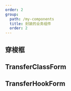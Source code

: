 ```yaml
---
order: 2
group:
  path: /my-components
  title: 封装的业务组件
  order: 2
---
```


## 穿梭框

<code src="./Class.tsx" title='Class' desc='使用穿梭框'></code>

<code src="./Hook.tsx" title='Hook' desc='单次使用穿梭框'></code>

<code src="./Hook_multiple.tsx" title='Hook_multiple' desc='使用多个穿梭框'></code>

## TransferClassForm

<API src="./components/class/index.tsx" hideTitle></API>

## TransferHookForm

<API src="./components/hook/index.tsx" hideTitle></API>
